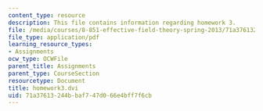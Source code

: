 ```yaml
---
content_type: resource
description: This file contains information regarding homework 3.
file: /media/courses/8-851-effective-field-theory-spring-2013/71a37613244bbaf747d066e4bff7f6cb_MIT8_851S13_homework3.pdf
file_type: application/pdf
learning_resource_types:
- Assignments
ocw_type: OCWFile
parent_title: Assignments
parent_type: CourseSection
resourcetype: Document
title: homework3.dvi
uid: 71a37613-244b-baf7-47d0-66e4bff7f6cb
---
```

